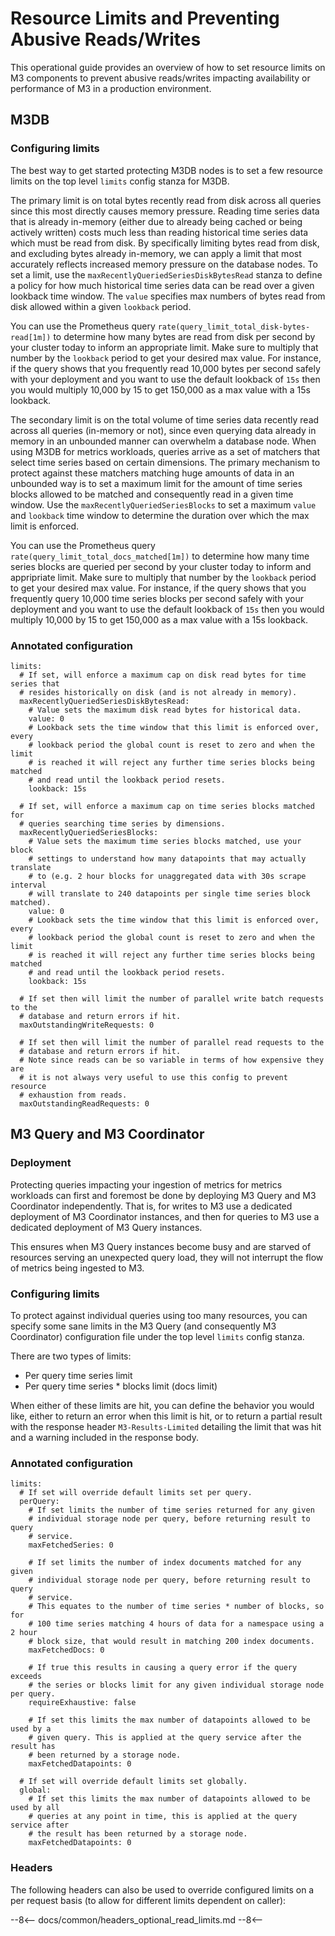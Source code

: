 # Resource Limits and Preventing Abusive Reads/Writes

This operational guide provides an overview of how to set resource limits on 
M3 components to prevent abusive reads/writes impacting availability or 
performance of M3 in a production environment.

## M3DB

### Configuring limits

The best way to get started protecting M3DB nodes is to set a few resource limits on the
top level `limits` config stanza for M3DB.

The primary limit is on total bytes recently read from disk across all queries
since this most directly causes memory pressure. Reading time series data that 
is already in-memory (either due to already being cached or being actively written) 
costs much less than reading historical time series data which must be read from disk. 
By specifically limiting bytes read from disk, and excluding bytes already in-memory, we
can apply a limit that most accurately reflects increased memory pressure on the database nodes.
To set a limit, use the `maxRecentlyQueriedSeriesDiskBytesRead` stanza to define a 
policy for how much historical time series data can be read over a given 
lookback time window. The `value` specifies max numbers of bytes read from disk allowed
within a given `lookback` period.

You can use the Prometheus query `rate(query_limit_total_disk-bytes-read[1m])` to determine 
how many bytes are read from disk per second by your cluster today to inform an appropriate limit.
Make sure to multiply that number by the `lookback` period to get your desired max value. For 
instance, if the query shows that you frequently read 10,000 bytes 
per second safely with your deployment and you want to use the default lookback 
of `15s` then you would multiply 10,000 by 15 to get 150,000 as a max value with 
a 15s lookback.

The secondary limit is on the total volume of time series data recently read 
across all queries (in-memory or not), since even querying data already in memory in an unbounded 
manner can overwhelm a database node. When using M3DB for metrics workloads, 
queries arrive as a set of matchers that select time series based on certain 
dimensions. The primary mechanism to protect against these matchers matching 
huge amounts of data in an unbounded way is to set a maximum limit for the 
amount of time series blocks allowed to be matched and consequently read in a 
given time window. Use the `maxRecentlyQueriedSeriesBlocks` to 
set a maximum `value` and `lookback` time window to determine the duration over 
which the max limit is enforced.

You can use the Prometheus query `rate(query_limit_total_docs_matched[1m])` to 
determine how many time series blocks are queried per second by your cluster 
today to inform and appripriate limit. Make sure to multiply 
that number by the `lookback` period to get your desired max value. For 
instance, if the query shows that you frequently query 10,000 time series blocks 
per second safely with your deployment and you want to use the default lookback 
of `15s` then you would multiply 10,000 by 15 to get 150,000 as a max value with 
a 15s lookback.

### Annotated configuration

```
limits:
  # If set, will enforce a maximum cap on disk read bytes for time series that
  # resides historically on disk (and is not already in memory).
  maxRecentlyQueriedSeriesDiskBytesRead:
    # Value sets the maximum disk read bytes for historical data.
    value: 0
    # Lookback sets the time window that this limit is enforced over, every 
    # lookback period the global count is reset to zero and when the limit 
    # is reached it will reject any further time series blocks being matched 
    # and read until the lookback period resets.
    lookback: 15s

  # If set, will enforce a maximum cap on time series blocks matched for
  # queries searching time series by dimensions.
  maxRecentlyQueriedSeriesBlocks:
    # Value sets the maximum time series blocks matched, use your block 
    # settings to understand how many datapoints that may actually translate 
    # to (e.g. 2 hour blocks for unaggregated data with 30s scrape interval
    # will translate to 240 datapoints per single time series block matched).
    value: 0
    # Lookback sets the time window that this limit is enforced over, every 
    # lookback period the global count is reset to zero and when the limit 
    # is reached it will reject any further time series blocks being matched 
    # and read until the lookback period resets.
    lookback: 15s

  # If set then will limit the number of parallel write batch requests to the 
  # database and return errors if hit.
  maxOutstandingWriteRequests: 0

  # If set then will limit the number of parallel read requests to the 
  # database and return errors if hit. 
  # Note since reads can be so variable in terms of how expensive they are
  # it is not always very useful to use this config to prevent resource 
  # exhaustion from reads.
  maxOutstandingReadRequests: 0
```

## M3 Query and M3 Coordinator

### Deployment

Protecting queries impacting your ingestion of metrics for metrics workloads 
can first and foremost be done by deploying M3 Query and M3 Coordinator 
independently. That is, for writes to M3 use a dedicated deployment of 
M3 Coordinator instances, and then for queries to M3 use a dedicated deployment 
of M3 Query instances.

This ensures when M3 Query instances become busy and are starved of resources 
serving an unexpected query load, they will not interrupt the flow of metrics
being ingested to M3.

### Configuring limits

To protect against individual queries using too many resources, you can specify some
sane limits in the M3 Query (and consequently M3 Coordinator) configuration 
file under the top level `limits` config stanza.

There are two types of limits:

- Per query time series limit
- Per query time series * blocks limit (docs limit)

When either of these limits are hit, you can define the behavior you would like, 
either to return an error when this limit is hit, or to return a partial result 
with the response header `M3-Results-Limited` detailing the limit that was hit 
and a warning included in the response body.

### Annotated configuration

```
limits:
  # If set will override default limits set per query.
  perQuery:
    # If set limits the number of time series returned for any given 
    # individual storage node per query, before returning result to query 
    # service.
    maxFetchedSeries: 0

    # If set limits the number of index documents matched for any given 
    # individual storage node per query, before returning result to query 
    # service.
    # This equates to the number of time series * number of blocks, so for 
    # 100 time series matching 4 hours of data for a namespace using a 2 hour 
    # block size, that would result in matching 200 index documents.
    maxFetchedDocs: 0

    # If true this results in causing a query error if the query exceeds 
    # the series or blocks limit for any given individual storage node per query.
    requireExhaustive: false

    # If set this limits the max number of datapoints allowed to be used by a
    # given query. This is applied at the query service after the result has 
    # been returned by a storage node.
    maxFetchedDatapoints: 0

  # If set will override default limits set globally.
  global:
    # If set this limits the max number of datapoints allowed to be used by all
    # queries at any point in time, this is applied at the query service after 
    # the result has been returned by a storage node.
    maxFetchedDatapoints: 0
```

### Headers

The following headers can also be used to override configured limits on a per request basis (to allow for different limits dependent on caller):

--8<--
docs/common/headers_optional_read_limits.md
--8<--
